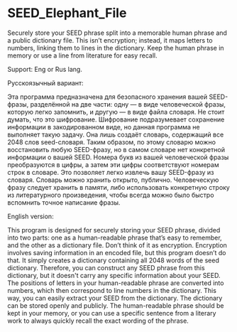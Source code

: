 # SEED_Elephant_File
Securely store your SEED phrase split into a memorable human phrase and a public dictionary file. This isn’t encryption; instead, it maps letters to numbers, linking them to lines in the dictionary. Keep the human phrase in memory or use a line from literature for easy recall.

Support: Eng or Rus lang.


Русскоязычный вариант:

Эта программа предназначена для безопасного хранения вашей SEED-фразы, разделённой на две части: одну — в виде человеческой фразы, которую легко запомнить, и другую — в виде файла словаря. Не стоит думать, что это шифрование. Шифрование подразумевает сохранение информации в закодированном виде, но данная программа не выполняет такую задачу. Она лишь создаёт словарь, содержащий все 2048 слов seed-словаря. Таким образом, по этому словарю можно восстановить любую SEED-фразу, но в самом словаре нет конкретной информации о вашей SEED. Номера букв из вашей человеческой фразы преобразуются в цифры, а затем эти цифры соответствуют номерам строк в словаре. Это позволяет легко извлечь вашу SEED-фразу из словаря. Словарь можно хранить открыто, публично. Человеческую фразу следует хранить в памяти, либо использовать конкретную строку из литературного произведения, чтобы всегда можно было быстро вспомнить точное написание фразы.


English version:

This program is designed for securely storing your SEED phrase, divided into two parts: one as a human-readable phrase that’s easy to remember, and the other as a dictionary file. Don’t think of it as encryption. Encryption involves saving information in an encoded file, but this program doesn’t do that. It simply creates a dictionary containing all 2048 words of the seed dictionary. Therefore, you can construct any SEED phrase from this dictionary, but it doesn't carry any specific information about your SEED. The positions of letters in your human-readable phrase are converted into numbers, which then correspond to line numbers in the dictionary. This way, you can easily extract your SEED from the dictionary. The dictionary can be stored openly and publicly. The human-readable phrase should be kept in your memory, or you can use a specific sentence from a literary work to always quickly recall the exact wording of the phrase.
